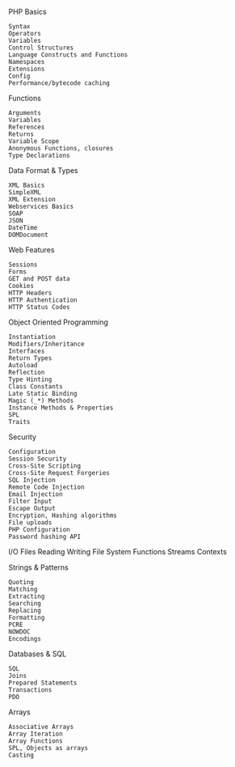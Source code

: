 
PHP Basics

	Syntax
	Operators
	Variables
	Control Structures
	Language Constructs and Functions
	Namespaces 
	Extensions
	Config
	Performance/bytecode caching


Functions

	Arguments
	Variables
	References
	Returns
	Variable Scope
	Anonymous Functions, closures
	Type Declarations	

Data Format & Types

	XML Basics
	SimpleXML
	XML Extension
	Webservices Basics
	SOAP
	JSON 
	DateTime 
	DOMDocument	

Web Features

	Sessions
	Forms
	GET and POST data
	Cookies
	HTTP Headers
	HTTP Authentication
	HTTP Status Codes 	


Object Oriented Programming

	Instantiation
	Modifiers/Inheritance
	Interfaces
	Return Types
	Autoload
	Reflection
	Type Hinting
	Class Constants
	Late Static Binding
	Magic (_*) Methods
	Instance Methods & Properties
	SPL
	Traits 

Security

	Configuration
	Session Security
	Cross-Site Scripting
	Cross-Site Request Forgeries
	SQL Injection
	Remote Code Injection
	Email Injection
	Filter Input
	Escape Output
	Encryption, Hashing algorithms
	File uploads
	PHP Configuration
	Password hashing API 


I/O
	Files
	Reading
	Writing
	File System Functions
	Streams
	Contexts	


Strings & Patterns
	
	Quoting
	Matching
	Extracting
	Searching
	Replacing
	Formatting
	PCRE
	NOWDOC
	Encodings	

Databases & SQL
	
	SQL
	Joins
	Prepared Statements
	Transactions
	PDO	

Arrays

	Associative Arrays
	Array Iteration
	Array Functions
	SPL, Objects as arrays 
	Casting